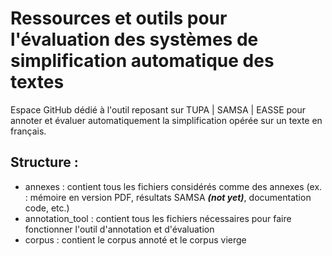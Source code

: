 # Ressources et outils pour l'évaluation des systèmes de simplification automatique des textes
 Espace GitHub dédié à l'outil reposant sur TUPA | SAMSA | EASSE pour annoter et évaluer automatiquement la simplification opérée sur un texte en français.

## Structure : 
* annexes : contient tous les fichiers considérés comme des annexes (ex. : mémoire en version PDF, résultats SAMSA ***(not yet)***, documentation code, etc.)
* annotation_tool : contient tous les fichiers nécessaires pour faire fonctionner l'outil d'annotation et d'évaluation
* corpus : contient le corpus annoté et le corpus vierge
